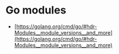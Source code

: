 # Go modules

- [https://golang.org/cmd/go/#hdr-Modules__module_versions__and_more](https://golang.org/cmd/go/#hdr-Modules__module_versions__and_more)